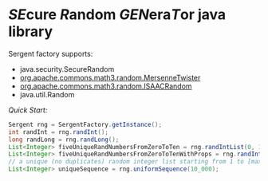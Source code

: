 # *SE*cure *R*andom *GEN*era*T*or java library

Sergent factory supports: 
- java.security.SecureRandom
- [org.apache.commons.math3.random.MersenneTwister](http://commons.apache.org/proper/commons-math/javadocs/api-3.3/org/apache/commons/math3/random/MersenneTwister.html)
- [org.apache.commons.math3.random.ISAACRandom](http://commons.apache.org/proper/commons-math/javadocs/api-3.3/org/apache/commons/math3/random/ISAACRandom.html)
- java.util.Random

*Quick Start:*

```java
Sergent rng = SergentFactory.getInstance();
int randInt = rng.randInt();
long randLong = rng.randLong();
List<Integer> fiveUniqueRandNumbersFromZeroToTen = rng.randIntList(0, 10, 5, true);
List<Integer> fiveUniqueRandNumbersFromZeroToTenWithProps = rng.randIntList(new SequenceProps().min(0).max(10).size(5).unique(true));
// a unique (no duplicates) random integer list starting from 1 to [max]
List<Integer> uniqueSequence = rng.uniformSequence(10_000);
```
